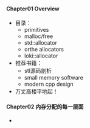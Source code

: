 #### Chapter01 Overview

- 目录：
  - primitives
  - malloc/free
  - std::allocator
  - orthe allocators
  - loki::allocator
- 推荐书籍：
  - stl源码剖析
  - small memory software
  - modern cpp design
- 万丈高楼平地起！



#### Chapter02 内存分配的每一层面

- 